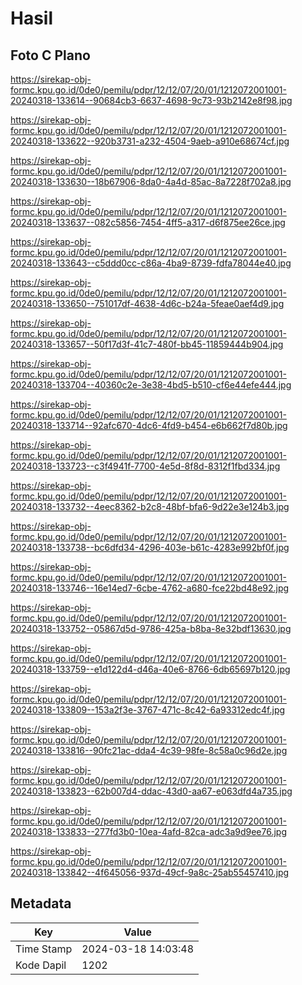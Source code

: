 # Hasil

## Foto C Plano

https://sirekap-obj-formc.kpu.go.id/0de0/pemilu/pdpr/12/12/07/20/01/1212072001001-20240318-133614--90684cb3-6637-4698-9c73-93b2142e8f98.jpg

https://sirekap-obj-formc.kpu.go.id/0de0/pemilu/pdpr/12/12/07/20/01/1212072001001-20240318-133622--920b3731-a232-4504-9aeb-a910e68674cf.jpg

https://sirekap-obj-formc.kpu.go.id/0de0/pemilu/pdpr/12/12/07/20/01/1212072001001-20240318-133630--18b67906-8da0-4a4d-85ac-8a7228f702a8.jpg

https://sirekap-obj-formc.kpu.go.id/0de0/pemilu/pdpr/12/12/07/20/01/1212072001001-20240318-133637--082c5856-7454-4ff5-a317-d6f875ee26ce.jpg

https://sirekap-obj-formc.kpu.go.id/0de0/pemilu/pdpr/12/12/07/20/01/1212072001001-20240318-133643--c5ddd0cc-c86a-4ba9-8739-fdfa78044e40.jpg

https://sirekap-obj-formc.kpu.go.id/0de0/pemilu/pdpr/12/12/07/20/01/1212072001001-20240318-133650--751017df-4638-4d6c-b24a-5feae0aef4d9.jpg

https://sirekap-obj-formc.kpu.go.id/0de0/pemilu/pdpr/12/12/07/20/01/1212072001001-20240318-133657--50f17d3f-41c7-480f-bb45-11859444b904.jpg

https://sirekap-obj-formc.kpu.go.id/0de0/pemilu/pdpr/12/12/07/20/01/1212072001001-20240318-133704--40360c2e-3e38-4bd5-b510-cf6e44efe444.jpg

https://sirekap-obj-formc.kpu.go.id/0de0/pemilu/pdpr/12/12/07/20/01/1212072001001-20240318-133714--92afc670-4dc6-4fd9-b454-e6b662f7d80b.jpg

https://sirekap-obj-formc.kpu.go.id/0de0/pemilu/pdpr/12/12/07/20/01/1212072001001-20240318-133723--c3f4941f-7700-4e5d-8f8d-8312f1fbd334.jpg

https://sirekap-obj-formc.kpu.go.id/0de0/pemilu/pdpr/12/12/07/20/01/1212072001001-20240318-133732--4eec8362-b2c8-48bf-bfa6-9d22e3e124b3.jpg

https://sirekap-obj-formc.kpu.go.id/0de0/pemilu/pdpr/12/12/07/20/01/1212072001001-20240318-133738--bc6dfd34-4296-403e-b61c-4283e992bf0f.jpg

https://sirekap-obj-formc.kpu.go.id/0de0/pemilu/pdpr/12/12/07/20/01/1212072001001-20240318-133746--16e14ed7-6cbe-4762-a680-fce22bd48e92.jpg

https://sirekap-obj-formc.kpu.go.id/0de0/pemilu/pdpr/12/12/07/20/01/1212072001001-20240318-133752--05867d5d-9786-425a-b8ba-8e32bdf13630.jpg

https://sirekap-obj-formc.kpu.go.id/0de0/pemilu/pdpr/12/12/07/20/01/1212072001001-20240318-133759--e1d122d4-d46a-40e6-8766-6db65697b120.jpg

https://sirekap-obj-formc.kpu.go.id/0de0/pemilu/pdpr/12/12/07/20/01/1212072001001-20240318-133809--153a2f3e-3767-471c-8c42-6a93312edc4f.jpg

https://sirekap-obj-formc.kpu.go.id/0de0/pemilu/pdpr/12/12/07/20/01/1212072001001-20240318-133816--90fc21ac-dda4-4c39-98fe-8c58a0c96d2e.jpg

https://sirekap-obj-formc.kpu.go.id/0de0/pemilu/pdpr/12/12/07/20/01/1212072001001-20240318-133823--62b007d4-ddac-43d0-aa67-e063dfd4a735.jpg

https://sirekap-obj-formc.kpu.go.id/0de0/pemilu/pdpr/12/12/07/20/01/1212072001001-20240318-133833--277fd3b0-10ea-4afd-82ca-adc3a9d9ee76.jpg

https://sirekap-obj-formc.kpu.go.id/0de0/pemilu/pdpr/12/12/07/20/01/1212072001001-20240318-133842--4f645056-937d-49cf-9a8c-25ab55457410.jpg


## Metadata

| Key        | Value               |
| ---------- | ------------------- |
| Time Stamp | 2024-03-18 14:03:48 |
| Kode Dapil | 1202                |



